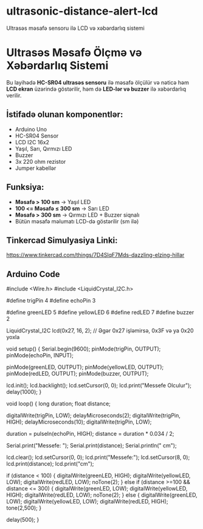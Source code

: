 # ultrasonic-distance-alert-lcd
Ultrasəs məsafə sensoru ilə LCD və xəbərdarlıq sistemi
# Ultrasəs Məsafə Ölçmə və Xəbərdarlıq Sistemi

Bu layihədə **HC-SR04 ultrasəs sensoru** ilə məsafə ölçülür və nəticə həm **LCD ekran** üzərində göstərilir, həm də **LED-lər və buzzer** ilə xəbərdarlıq verilir.

##  İstifadə olunan komponentlər:
- Arduino Uno
- HC-SR04 Sensor
- LCD I2C 16x2
- Yaşıl, Sarı, Qırmızı LED
- Buzzer
- 3x 220 ohm rezistor
- Jumper kabellər

##  Funksiya:
- **Məsafə > 100 sm** → Yaşıl LED
- **100 <= Məsafə ≤ 300 sm** → Sarı LED
- **Məsafə > 300 sm** → Qırmızı LED + Buzzer siqnalı
- Bütün məsafə məlumatı LCD-də göstərilir (sm ilə)

## Tinkercad Simulyasiya Linki:
https://www.tinkercad.com/things/7D4SlqF7Mds-dazzling-elzing-hillar

## Arduino Code
#include <Wire.h>
#include <LiquidCrystal_I2C.h>

#define trigPin 4
#define echoPin 3

#define greenLED 5
#define yellowLED 6
#define redLED 7
#define buzzer 2

LiquidCrystal_I2C lcd(0x27, 16, 2); // Əgər 0x27 işləmirsə, 0x3F və ya 0x20 yoxla

void setup() {
  Serial.begin(9600);
  pinMode(trigPin, OUTPUT);
  pinMode(echoPin, INPUT);

  pinMode(greenLED, OUTPUT);
  pinMode(yellowLED, OUTPUT);
  pinMode(redLED, OUTPUT);
  pinMode(buzzer, OUTPUT);

  lcd.init();
  lcd.backlight();
  lcd.setCursor(0, 0);
  lcd.print("Messefe Olculur");
  delay(1000);
}

void loop() {
  long duration;
  float distance;

  digitalWrite(trigPin, LOW);
  delayMicroseconds(2);
  digitalWrite(trigPin, HIGH);
  delayMicroseconds(10);
  digitalWrite(trigPin, LOW);

  duration = pulseIn(echoPin, HIGH);
  distance = duration * 0.034 / 2;

  Serial.print("Messefe: ");
  Serial.print(distance);
  Serial.println(" cm");

  lcd.clear();
  lcd.setCursor(0, 0);
  lcd.print("Messefe:");
  lcd.setCursor(8, 0);
  lcd.print(distance);
  lcd.print("cm");

  if (distance < 100) {
    digitalWrite(greenLED, HIGH);
    digitalWrite(yellowLED, LOW);
    digitalWrite(redLED, LOW);
    noTone(2);
  } else if (distance  >=100  && distance <= 300) {
    digitalWrite(greenLED, LOW);
    digitalWrite(yellowLED, HIGH);
    digitalWrite(redLED, LOW);
    noTone(2);
  } else {
    digitalWrite(greenLED, LOW);
    digitalWrite(yellowLED, LOW);
    digitalWrite(redLED, HIGH);
    tone(2,500);
  }

  delay(500);
}


